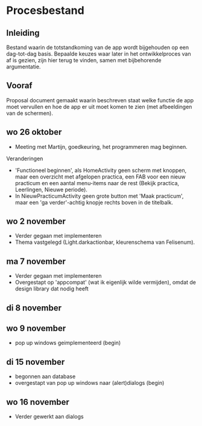 # Procesbestand 
## Inleiding
Bestand waarin de totstandkoming van de app wordt bijgehouden op een dag-tot-dag basis. Bepaalde keuzes waar later in het ontwikkelproces van af is gezien, zijn hier terug te vinden, samen met bijbehorende argumentatie.

## Vooraf
Proposal document gemaakt waarin beschreven staat welke functie de app moet vervullen en hoe de app er uit moet komen te zien (met afbeeldingen van de schermen).

## wo 26 oktober
- Meeting met Martijn, goedkeuring, het programmeren mag beginnen.

Veranderingen
- 'Functioneel beginnen', als HomeActivity geen scherm met knoppen, maar een overzicht met afgelopen practica, een FAB voor een nieuw practicum en een aantal menu-items naar de rest (Bekijk practica, Leerlingen, Nieuwe periode).
- In NieuwPracticumActivity geen grote button met 'Maak practicum', maar een 'ga verder'-achtig knopje rechts boven in de titelbalk.

## wo 2 november
- Verder gegaan met implementeren
- Thema vastgelegd (Light.darkactionbar, kleurenschema van Felisenum).

## ma 7 november
- Verder gegaan met implementeren
- Overgestapt op 'appcompat' (wat ik eigenlijk wilde vermijden), omdat de design library dat nodig heeft

## di 8 november

## wo 9 november
- pop up windows geimplementeerd (begin)

## di 15 november
- begonnen aan database
- overgestapt van pop up windows naar (alert)dialogs (begin)

## wo 16 november
- Verder gewerkt aan dialogs
